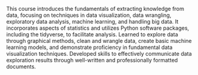 This course introduces the fundamentals of extracting knowledge from data, focusing on techniques in data visualization, data wrangling, exploratory data analysis, machine learning, and handling big data. It incorporates aspects of statistics and utilizes Python software packages, including the tidyverse, to facilitate analysis. 
Learned to explore data through graphical methods, clean and wrangle data, create basic machine learning models, and demonstrate proficiency in fundamental data visualization techniques.
Developed skills to effectively communicate data exploration results through well-written and professionally formatted documents.
